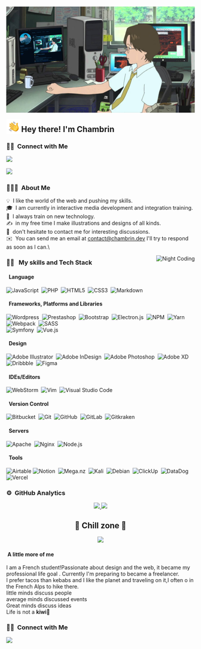 ![Chambrin's Banner](./assets/pp2.png)

<img alt="hands" src="./assets/Hand%20Wave.gif" width='40' align="left"/><h2>Hey there! I'm Chambrin</h2>

<!-- ## 👋 &nbsp;Hey there! I'm chambrin -->
### 🤝🏻 &nbsp;Connect with Me

<p align="center">

<a href="https://instagram.com/polylight_company/"><img src="https://img.shields.io/badge/-@Chambrin__-E4405F?style=flat&logo=Instagram&logoColor=white"/></a>
</p>

<a href="https://www.behance.net/alexandchambri1"><img src="https://img.shields.io/badge/Behance-1769ff?style=for-the-badge&logo=behance&logoColor=white"/></a>
</p>


### 👨🏻‍💻 &nbsp;About Me

💡 &nbsp;I like the world of the web and pushing my skills.\
🎓 &nbsp;I am currently in interactive media development and integration training.\
🌱 &nbsp;I always train on new technology.\
✍️ &nbsp;in my free time I make illustrations and designs of all kinds.\
💬 &nbsp;don't hesitate to contact me for interesting discussions.\
✉️ &nbsp;You can send me an email at contact@chambrin.dev I'll try to respond as soon as I can.\


<img alt="Night Coding" src="https://acegif.com/wp-content/gifs/coffee-31.gif" align="right"/>


### 🐱‍👓  &nbsp; My skills and Tech Stack 

#### &nbsp; Language
![JavaScript](https://img.shields.io/badge/javascript-%23323330.svg?style=for-the-badge&logo=javascript&logoColor=%23F7DF1E)&nbsp;
![PHP](https://img.shields.io/badge/php-%23777BB4.svg?style=for-the-badge&logo=php&logoColor=white)&nbsp;
![HTML5](https://img.shields.io/badge/html5-%23E34F26.svg?style=for-the-badge&logo=html5&logoColor=white)&nbsp;
![CSS3](https://img.shields.io/badge/css3-%231572B6.svg?style=for-the-badge&logo=css3&logoColor=white)&nbsp;
![Markdown](https://img.shields.io/badge/markdown-%23000000.svg?style=for-the-badge&logo=markdown&logoColor=white)&nbsp;
#### &nbsp; Frameworks, Platforms and Libraries

![Wordpress](https://camo.githubusercontent.com/cefdc0dfe0adcc406a37c2eca4bd54b8432ebc16/68747470733a2f2f696d672e736869656c64732e696f2f62616467652f576f726450726573732532302d2532333231373539422e7376673f267374796c653d666f722d7468652d6261646765266c6f676f3d576f72645072657373266c6f676f436f6c6f723d7768697465?ref=morioh.com&utm_source=morioh.com)&nbsp;
![Prestashop](https://camo.githubusercontent.com/e1f7418c150835dcaf9c74d1afe7190f357cf587/68747470733a2f2f696d672e736869656c64732e696f2f62616467652f50726573746153686f702532302d2532334446303036372e7376673f267374796c653d666f722d7468652d6261646765266c6f676f3d50726573746153686f70266c6f676f436f6c6f723d7768697465?ref=morioh.com&utm_source=morioh.com)&nbsp;
![Bootstrap](https://img.shields.io/badge/bootstrap-%23563D7C.svg?style=for-the-badge&logo=bootstrap&logoColor=white)&nbsp; 
![Electron.js](https://img.shields.io/badge/Electron-191970?style=for-the-badge&logo=Electron&logoColor=white)&nbsp; 
![NPM](https://img.shields.io/badge/NPM-%23000000.svg?style=for-the-badge&logo=npm&logoColor=white)&nbsp; 
![Yarn](https://img.shields.io/badge/yarn-%232C8EBB.svg?style=for-the-badge&logo=yarn&logoColor=white)&nbsp; 
![Webpack](https://img.shields.io/badge/webpack-%238DD6F9.svg?style=for-the-badge&logo=webpack&logoColor=black)&nbsp; 
![SASS](https://img.shields.io/badge/SASS-hotpink.svg?style=for-the-badge&logo=SASS&logoColor=white)&nbsp;  
![Symfony](https://img.shields.io/badge/symfony-%23000000.svg?style=for-the-badge&logo=symfony&logoColor=white)&nbsp; 
![Vue.js](https://img.shields.io/badge/vuejs-%2335495e.svg?style=for-the-badge&logo=vuedotjs&logoColor=%234FC08D)&nbsp; 
#### &nbsp; Design

![Adobe Illustrator](https://img.shields.io/badge/adobeillustrator-%23FF9A00.svg?style=for-the-badge&logo=adobeillustrator&logoColor=white)&nbsp; 
![Adobe InDesign](https://img.shields.io/badge/Adobe%20InDesign-49021F?style=for-the-badge&logo=adobeindesign&logoColor=white)&nbsp; 
![Adobe Photoshop](https://img.shields.io/badge/adobephotoshop-%2331A8FF.svg?style=for-the-badge&logo=adobephotoshop&logoColor=white)&nbsp; 
![Adobe XD](https://img.shields.io/badge/Adobe%20XD-470137?style=for-the-badge&logo=Adobe%20XD&logoColor=#FF61F6)&nbsp; 
![Dribbble](https://img.shields.io/badge/Dribbble-EA4C89?style=for-the-badge&logo=dribbble&logoColor=white)&nbsp; 
![Figma](https://img.shields.io/badge/figma-%23F24E1E.svg?style=for-the-badge&logo=figma&logoColor=white)&nbsp; 
#### &nbsp; IDEs/Editors

![WebStorm](https://camo.githubusercontent.com/99731e54090b73c687a70d0f60399fa5f9e1a64580a06df6ebaf1daff6c38c64/68747470733a2f2f696d672e736869656c64732e696f2f7374617469632f76313f7374796c653d666f722d7468652d6261646765266d6573736167653d496e74656c6c694a2b4944454126636f6c6f723d303030303030266c6f676f3d496e74656c6c694a2b49444541266c6f676f436f6c6f723d464646464646266c6162656c3d)&nbsp;
![Vim](https://img.shields.io/badge/VIM-%2311AB00.svg?style=for-the-badge&logo=vim&logoColor=white)&nbsp;
![Visual Studio Code](https://img.shields.io/badge/Visual%20Studio%20Code-0078d7.svg?style=for-the-badge&logo=visual-studio-code&logoColor=white)&nbsp;
#### &nbsp; Version Control

![Bitbucket](https://img.shields.io/badge/bitbucket-%230047B3.svg?style=for-the-badge&logo=bitbucket&logoColor=white)&nbsp;
![Git](https://img.shields.io/badge/git-%23F05033.svg?style=for-the-badge&logo=git&logoColor=white)&nbsp;
![GitHub](https://img.shields.io/badge/github-%23121011.svg?style=for-the-badge&logo=github&logoColor=white)&nbsp;
![GitLab](https://img.shields.io/badge/gitlab-%23181717.svg?style=for-the-badge&logo=gitlab&logoColor=white)&nbsp;
![Gitkraken](https://camo.githubusercontent.com/9b1312102cf9107438d03542da09a0383bca3a40/68747470733a2f2f696d672e736869656c64732e696f2f62616467652f4769744b72616b656e2532302d2532333137393238372e7376673f267374796c653d666f722d7468652d6261646765266c6f676f3d4769744b72616b656e266c6f676f436f6c6f723d7768697465?ref=morioh.com&utm_source=morioh.com)
#### &nbsp; Servers

![Apache](https://img.shields.io/badge/apache-%23D42029.svg?style=for-the-badge&logo=apache&logoColor=white)&nbsp;
![Nginx](https://img.shields.io/badge/nginx-%23009639.svg?style=for-the-badge&logo=nginx&logoColor=white)&nbsp;
![Node.js](https://camo.githubusercontent.com/5d7ea9fe5794888a92430385cd60518b6ae8e279/68747470733a2f2f696d672e736869656c64732e696f2f62616467652f4e6f64652e6a732532302d2532333333393933332e7376673f267374796c653d666f722d7468652d6261646765266c6f676f3d4e6f64652e6a73266c6f676f436f6c6f723d7768697465?ref=morioh.com&utm_source=morioh.com)&nbsp;
#### &nbsp; Tools

![Airtable](https://img.shields.io/badge/Airtable-18BFFF?style=for-the-badge&logo=Airtable&logoColor=white)
![Notion](https://img.shields.io/badge/Notion-000000?style=for-the-badge&logo=notion&logoColor=white/)&nbsp;
![Mega.nz](https://img.shields.io/badge/Mega-%23D90007.svg?style=for-the-badge&logo=Mega&logoColor=white)&nbsp;
![Kali](https://img.shields.io/badge/Kali-268BEE?style=for-the-badge&logo=kalilinux&logoColor=white)&nbsp;
![Debian](https://img.shields.io/badge/Debian-D70A53?style=for-the-badge&logo=debian&logoColor=white)&nbsp;
![ClickUp](https://camo.githubusercontent.com/498215ac226d60b0e9ecfc70085045a53f41c28d8549483729166f4d7d0ebb29/68747470733a2f2f696d672e736869656c64732e696f2f7374617469632f76313f7374796c653d666f722d7468652d6261646765266d6573736167653d436c69636b557026636f6c6f723d374236384545266c6f676f3d436c69636b5570266c6f676f436f6c6f723d464646464646266c6162656c3d)&nbsp;
![DataDog](https://camo.githubusercontent.com/0a17e44635624aa1cebfcb03459cd3434aa9f7a98e7d1a07c90c1a96b626b462/68747470733a2f2f696d672e736869656c64732e696f2f7374617469632f76313f7374796c653d666f722d7468652d6261646765266d6573736167653d44617461646f6726636f6c6f723d363332434136266c6f676f3d44617461646f67266c6f676f436f6c6f723d464646464646266c6162656c3d)&nbsp;
![Vercel](https://camo.githubusercontent.com/ac911ed7941e047950a141607fed83bc6cd654187b72dd758f7810476ebffaef/68747470733a2f2f696d672e736869656c64732e696f2f7374617469632f76313f7374796c653d666f722d7468652d6261646765266d6573736167653d56657263656c26636f6c6f723d303030303030266c6f676f3d56657263656c266c6f676f436f6c6f723d464646464646266c6162656c3d)&nbsp;


### ⚙️ &nbsp;GitHub Analytics

<p align="center">
<a href="https://github.com/chambrin">
  <img height="150em" src="https://github-readme-stats-eight-theta.vercel.app/api?username=Chambrin&show_icons=true&theme=radical&include_all_commits=true&count_private=true"/>
  <img height="150em" src="https://github-readme-stats-eight-theta.vercel.app/api/top-langs/?username=Chambrin&layout=compact&langs_count=8&theme=radical"/>
</a>
</p>




<p align="center">
<h2 align="center">🌮 Chill zone 🌮</h2>
</p>
 

<p align="center">
<img  class="chillimg" src="https://miro.medium.com/max/1000/1*HKlPco1yPUmhD9YB2JTnug.gif"/>
</p>

#### &nbsp;A little more of me 

<p  style="color: #d93a7c">

I am a French student!</span>Passionate about design and the web, it became my professional life goal .
Currently I'm preparing to became a freelancer.  
I prefer tacos than kebabs and I like the planet and traveling on it,I often o in the French Alps to hike there.  
little minds discuss people  
average minds discussed events  
Great minds discuss ideas  
Life is not a **kiwi**🥝








### 🤝🏻 &nbsp;Connect with Me

<p align="center">

<a href="https://instagram.com/polylight_company/"><img src="https://img.shields.io/badge/-@Chambrin__-E4405F?style=flat&logo=Instagram&logoColor=white"/></a>
</p>
